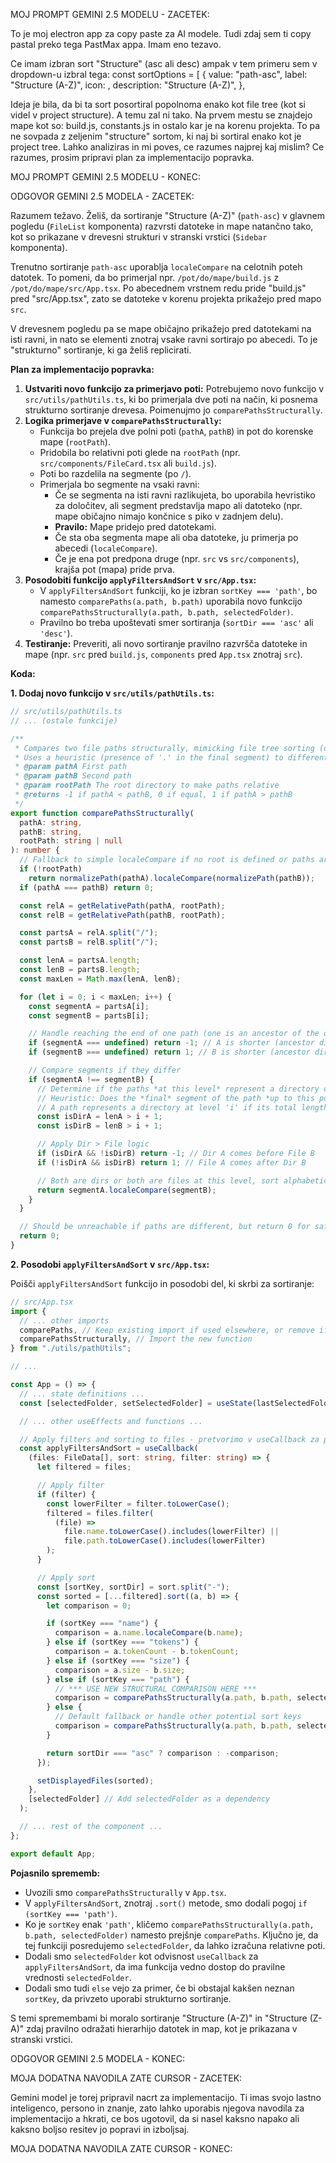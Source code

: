 MOJ PROMPT GEMINI 2.5 MODELU - ZACETEK:

To je moj electron app za copy paste za AI modele. Tudi zdaj sem ti copy pastal preko tega PastMax appa. Imam eno tezavo.

Ce imam izbran sort "Structure" (asc ali desc) ampak v tem primeru sem v dropdown-u izbral tega:
const sortOptions = [
{
value: "path-asc",
label: "Structure (A-Z)",
icon: <FolderUp size={16} />,
description: "Structure (A-Z)",
},

Ideja je bila, da bi ta sort posortiral popolnoma enako kot file tree (kot si videl v project structure). A temu zal ni tako. Na prvem mestu se znajdejo mape kot so:
build.js, constants.js in ostalo kar je na korenu projekta. To pa ne sovpada z zeljenim "structure" sortom, ki naj bi sortiral enako kot je project tree. Lahko analiziras in mi poves, ce razumes najprej kaj mislim? Ce razumes, prosim pripravi plan za implementacijo popravka.

MOJ PROMPT GEMINI 2.5 MODELU - KONEC:

ODGOVOR GEMINI 2.5 MODELA - ZACETEK:

Razumem težavo. Želiš, da sortiranje "Structure (A-Z)" (`path-asc`) v glavnem pogledu (`FileList` komponenta) razvrsti datoteke in mape natančno tako, kot so prikazane v drevesni strukturi v stranski vrstici (`Sidebar` komponenta).

Trenutno sortiranje `path-asc` uporablja `localeCompare` na celotnih poteh datotek. To pomeni, da bo primerjal npr. `/pot/do/mape/build.js` z `/pot/do/mape/src/App.tsx`. Po abecednem vrstnem redu pride "build.js" pred "src/App.tsx", zato se datoteke v korenu projekta prikažejo pred mapo `src`.

V drevesnem pogledu pa se mape običajno prikažejo pred datotekami na isti ravni, in nato se elementi znotraj vsake ravni sortirajo po abecedi. To je "strukturno" sortiranje, ki ga želiš replicirati.

**Plan za implementacijo popravka:**

1.  **Ustvariti novo funkcijo za primerjavo poti:** Potrebujemo novo funkcijo v `src/utils/pathUtils.ts`, ki bo primerjala dve poti na način, ki posnema strukturno sortiranje drevesa. Poimenujmo jo `comparePathsStructurally`.
2.  **Logika primerjave v `comparePathsStructurally`:**
    - Funkcija bo prejela dve polni poti (`pathA`, `pathB`) in pot do korenske mape (`rootPath`).
    - Pridobila bo relativni poti glede na `rootPath` (npr. `src/components/FileCard.tsx` ali `build.js`).
    - Poti bo razdelila na segmente (po `/`).
    - Primerjala bo segmente na vsaki ravni:
      - Če se segmenta na isti ravni razlikujeta, bo uporabila hevristiko za določitev, ali segment predstavlja mapo ali datoteko (npr. mape običajno nimajo končnice s piko v zadnjem delu).
      - **Pravilo:** Mape pridejo pred datotekami.
      - Če sta oba segmenta mape ali oba datoteke, ju primerja po abecedi (`localeCompare`).
      - Če je ena pot predpona druge (npr. `src` vs `src/components`), krajša pot (mapa) pride prva.
3.  **Posodobiti funkcijo `applyFiltersAndSort` v `src/App.tsx`:**
    - V `applyFiltersAndSort` funkciji, ko je izbran `sortKey === 'path'`, bo namesto `comparePaths(a.path, b.path)` uporabila novo funkcijo `comparePathsStructurally(a.path, b.path, selectedFolder)`.
    - Pravilno bo treba upoštevati smer sortiranja (`sortDir === 'asc'` ali `'desc'`).
4.  **Testiranje:** Preveriti, ali novo sortiranje pravilno razvršča datoteke in mape (npr. `src` pred `build.js`, `components` pred `App.tsx` znotraj `src`).

**Koda:**

**1. Dodaj novo funkcijo v `src/utils/pathUtils.ts`:**

```typescript
// src/utils/pathUtils.ts
// ... (ostale funkcije)

/**
 * Compares two file paths structurally, mimicking file tree sorting (dirs first, then files, then alpha).
 * Uses a heuristic (presence of '.' in the final segment) to differentiate files from directories.
 * @param pathA First path
 * @param pathB Second path
 * @param rootPath The root directory to make paths relative
 * @returns -1 if pathA < pathB, 0 if equal, 1 if pathA > pathB
 */
export function comparePathsStructurally(
  pathA: string,
  pathB: string,
  rootPath: string | null
): number {
  // Fallback to simple localeCompare if no root is defined or paths are identical
  if (!rootPath)
    return normalizePath(pathA).localeCompare(normalizePath(pathB));
  if (pathA === pathB) return 0;

  const relA = getRelativePath(pathA, rootPath);
  const relB = getRelativePath(pathB, rootPath);

  const partsA = relA.split("/");
  const partsB = relB.split("/");

  const lenA = partsA.length;
  const lenB = partsB.length;
  const maxLen = Math.max(lenA, lenB);

  for (let i = 0; i < maxLen; i++) {
    const segmentA = partsA[i];
    const segmentB = partsB[i];

    // Handle reaching the end of one path (one is an ancestor of the other)
    if (segmentA === undefined) return -1; // A is shorter (ancestor dir), comes first
    if (segmentB === undefined) return 1; // B is shorter (ancestor dir), comes first

    // Compare segments if they differ
    if (segmentA !== segmentB) {
      // Determine if the paths *at this level* represent a directory or a file
      // Heuristic: Does the *final* segment of the path *up to this point* look like a file?
      // A path represents a directory at level 'i' if its total length > i + 1
      const isDirA = lenA > i + 1;
      const isDirB = lenB > i + 1;

      // Apply Dir > File logic
      if (isDirA && !isDirB) return -1; // Dir A comes before File B
      if (!isDirA && isDirB) return 1; // File A comes after Dir B

      // Both are dirs or both are files at this level, sort alphabetically by segment name
      return segmentA.localeCompare(segmentB);
    }
  }

  // Should be unreachable if paths are different, but return 0 for safety
  return 0;
}
```

**2. Posodobi `applyFiltersAndSort` v `src/App.tsx`:**

Poišči `applyFiltersAndSort` funkcijo in posodobi del, ki skrbi za sortiranje:

```typescript
// src/App.tsx
import {
  // ... other imports
  comparePaths, // Keep existing import if used elsewhere, or remove if not
  comparePathsStructurally, // Import the new function
} from "./utils/pathUtils";

// ...

const App = () => {
  // ... state definitions ...
  const [selectedFolder, setSelectedFolder] = useState(lastSelectedFolder); // Ensure selectedFolder is available

  // ... other useEffects and functions ...

  // Apply filters and sorting to files - pretvorimo v useCallback za pravilno referenciranje
  const applyFiltersAndSort = useCallback(
    (files: FileData[], sort: string, filter: string) => {
      let filtered = files;

      // Apply filter
      if (filter) {
        const lowerFilter = filter.toLowerCase();
        filtered = files.filter(
          (file) =>
            file.name.toLowerCase().includes(lowerFilter) ||
            file.path.toLowerCase().includes(lowerFilter)
        );
      }

      // Apply sort
      const [sortKey, sortDir] = sort.split("-");
      const sorted = [...filtered].sort((a, b) => {
        let comparison = 0;

        if (sortKey === "name") {
          comparison = a.name.localeCompare(b.name);
        } else if (sortKey === "tokens") {
          comparison = a.tokenCount - b.tokenCount;
        } else if (sortKey === "size") {
          comparison = a.size - b.size;
        } else if (sortKey === "path") {
          // *** USE NEW STRUCTURAL COMPARISON HERE ***
          comparison = comparePathsStructurally(a.path, b.path, selectedFolder);
        } else {
          // Default fallback or handle other potential sort keys
          comparison = comparePathsStructurally(a.path, b.path, selectedFolder); // Default to structural if key is unknown
        }

        return sortDir === "asc" ? comparison : -comparison;
      });

      setDisplayedFiles(sorted);
    },
    [selectedFolder] // Add selectedFolder as a dependency
  );

  // ... rest of the component ...
};

export default App;
```

**Pojasnilo sprememb:**

- Uvozili smo `comparePathsStructurally` v `App.tsx`.
- V `applyFiltersAndSort`, znotraj `.sort()` metode, smo dodali pogoj `if (sortKey === 'path')`.
- Ko je `sortKey` enak `'path'`, kličemo `comparePathsStructurally(a.path, b.path, selectedFolder)` namesto prejšnje `comparePaths`. Ključno je, da tej funkciji posredujemo `selectedFolder`, da lahko izračuna relativne poti.
- Dodali smo `selectedFolder` kot odvisnost `useCallback` za `applyFiltersAndSort`, da ima funkcija vedno dostop do pravilne vrednosti `selectedFolder`.
- Dodali smo tudi `else` vejo za primer, če bi obstajal kakšen neznan `sortKey`, da privzeto uporabi strukturno sortiranje.

S temi spremembami bi moralo sortiranje "Structure (A-Z)" in "Structure (Z-A)" zdaj pravilno odražati hierarhijo datotek in map, kot je prikazana v stranski vrstici.

ODGOVOR GEMINI 2.5 MODELA - KONEC:

MOJA DODATNA NAVODILA ZATE CURSOR - ZACETEK:

Gemini model je torej pripravil nacrt za implementacijo. Ti imas svojo lastno inteligenco, persono in znanje,
zato lahko uporabis njegova navodila za implementacijo a hkrati, ce bos ugotovil, da si nasel kaksno napako ali kaksno boljso resitev jo popravi in izboljsaj.

MOJA DODATNA NAVODILA ZATE CURSOR - KONEC:
